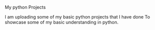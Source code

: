 My python Projects

I am uploading some of my basic python projects that I have done To showcase some of my basic understanding in python.
